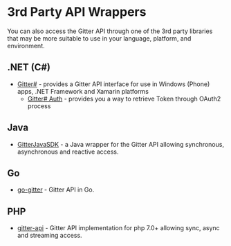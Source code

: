 # 3rd Party API Wrappers

You can also access the Gitter API through one of the 3rd party libraries that may be more suitable to use in your language, platform, and environment.

## .NET (C#)

* [Gitter#](https://github.com/Odonno/gitter-api-pcl) - provides a Gitter API interface for use in Windows (Phone) apps, .NET Framework and Xamarin platforms
	* [Gitter# Auth](https://github.com/Odonno/gitter-api-auth) - provides you a way to retrieve Token through OAuth2 process

## Java

* [GitterJavaSDK](https://github.com/Gitteroid/GitterJavaSDK) - a Java wrapper for the Gitter API allowing synchronous, asynchronous and reactive access. 

## Go

* [go-gitter](https://github.com/sromku/go-gitter) - Gitter API in Go.

## PHP

* [gitter-api](https://github.com/SerafimArts/gitter-api) - Gitter API implementation for php 7.0+ allowing sync, async and streaming access.
